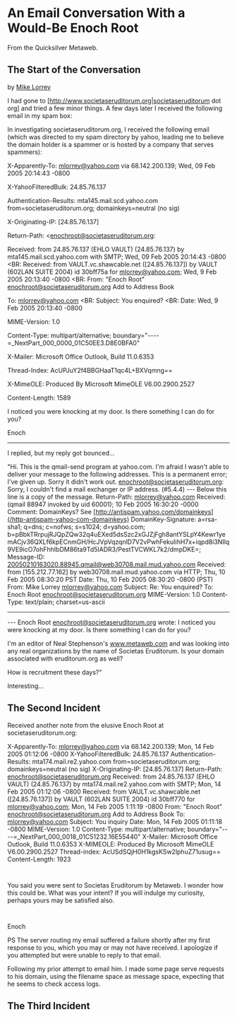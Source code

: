 
# An Email Conversation With a Would-Be Enoch Root

From the Quicksilver Metaweb.

## The Start of the Conversation


by [Mike Lorrey](/user-mlorrey)

I had gone to [http://www.societaseruditorum.org|societaseruditorum dot org] and tried a few minor things. A few days later I received the following email in my spam box:

In investigating societaseruditorum.org, I received the following email (which was directed to my spam directory by yahoo, leading me to believe the domain holder is a spammer or is hosted by a company that serves spammers): 


X-Apparently-To: mlorrey@yahoo.com via 68.142.200.139; Wed, 09 Feb 2005 20:14:43 -0800   

X-YahooFilteredBulk: 24.85.76.137   

Authentication-Results: mta145.mail.scd.yahoo.com from=societaseruditorum.org; domainkeys=neutral (no sig)   

X-Originating-IP: [24.85.76.137]   

Return-Path: <enochroot@societaseruditorum.org:   

Received: from 24.85.76.137 (EHLO VAULT) (24.85.76.137) by mta145.mail.scd.yahoo.com with SMTP; Wed, 09 Feb 2005 20:14:43 -0800 <BR:
Received: from VAULT.vc.shawcable.net ([24.85.76.137]) by VAULT (602LAN SUITE 2004) id 30bff75a for mlorrey@yahoo.com; Wed, 9 Feb 2005 20:13:40 -0800 <BR:
From: "Enoch Root" <enochroot@societaseruditorum.org> Add to Address Book   

To: mlorrey@yahoo.com <BR:
Subject: You enquired? <BR:
Date: Wed, 9 Feb 2005 20:13:40 -0800   

MIME-Version: 1.0   

Content-Type: multipart/alternative; boundary="----=\_NextPart\_000\_0000\_01C50EE3.D8E0BFA0"   

X-Mailer: Microsoft Office Outlook, Build 11.0.6353   

Thread-Index: AcUPJuY2f4BBGHaaT1qc4L+BXVqmng==   

X-MimeOLE: Produced By Microsoft MimeOLE V6.00.2900.2527   

Content-Length: 1589   

I noticed you were knocking at my door. Is there something I can do for you?

Enoch



---



I replied, but my reply got bounced...

"Hi. This is the qmail-send program at yahoo.com. I'm afraid I wasn't able to deliver your message to the following addresses. This is a permanent error; I've given up. Sorry it didn't work out.
<enochroot@societaseruditorum.org>:
Sorry, I couldn't find a mail exchanger or IP address. (#5.4.4)
--- Below this line is a copy of the message.
Return-Path: <mlorrey@yahoo.com>
Received: (qmail 88947 invoked by uid 60001); 10 Feb 2005 16:30:20 -0000
Comment: DomainKeys? See [http://antispam.yahoo.com/domainkeys](/http-antispam-yahoo-com-domainkeys)
DomainKey-Signature: a=rsa-sha1; q=dns; c=nofws; s=s1024; d=yahoo.com; b=pBbkTRrpujRJQpZQw32q4uEXed5dsSzc2xGJZjFgh8antYSLpY4Kewr1yemACjv36QXLf6kpECnmGH/HcJVpVqzqnlD7V2vPwhFekuIihH7x+iqpd8i3NIlq9VE9icO7ohFhhIbDM86ta9Td5IADR3/PestTVCWKL7k2/dmpDKE=;
Message-ID: <20050210163020.88945.qmail@web30708.mail.mud.yahoo.com>
Received: from [155.212.77.162] by web30708.mail.mud.yahoo.com via HTTP; Thu, 
10 Feb 2005 08:30:20 PST
Date: Thu, 10 Feb 2005 08:30:20 -0800 (PST)
From: Mike Lorrey <mlorrey@yahoo.com>
Subject: Re: You enquired?
To: Enoch Root <enochroot@societaseruditorum.org>
MIME-Version: 1.0
Content-Type: text/plain; charset=us-ascii


---


--- Enoch Root <enochroot@societaseruditorum.org> wrote:
 I noticed you were knocking at my door. Is there something I can do for you?

I'm an editor of Neal Stephenson's www.metaweb.com and was looking into
any real organizations by the name of Societas Eruditorum. Is your
domain associated with eruditorum.org as well?

How is recruitment these days?"

Interesting...

## The Second Incident



Received another note from the elusive Enoch Root at societaseruditorum.org:

X-Apparently-To: mlorrey@yahoo.com via 68.142.200.139; Mon, 14 Feb 2005 01:12:06 -0800 
X-YahooFilteredBulk: 24.85.76.137 
Authentication-Results: mta174.mail.re2.yahoo.com from=societaseruditorum.org; domainkeys=neutral (no sig) 
X-Originating-IP: [24.85.76.137] 
Return-Path: <enochroot@societaseruditorum.org> 
Received: from 24.85.76.137 (EHLO VAULT) (24.85.76.137) by mta174.mail.re2.yahoo.com with SMTP; Mon, 14 Feb 2005 01:12:06 -0800 
Received: from VAULT.vc.shawcable.net ([24.85.76.137]) by VAULT (602LAN SUITE 2004) id 30bff770 for mlorrey@yahoo.com; Mon, 14 Feb 2005 1:11:19 -0800 
From: "Enoch Root" <enochroot@societaseruditorum.org> Add to Address Book 
To: mlorrey@yahoo.com 
Subject: You inquiry 
Date: Mon, 14 Feb 2005 01:11:18 -0800 
MIME-Version: 1.0 
Content-Type: multipart/alternative; boundary="----=\_NextPart\_000\_0018\_01C51232.16E55440" 
X-Mailer: Microsoft Office Outlook, Build 11.0.6353 
X-MIMEOLE: Produced By Microsoft MimeOLE V6.00.2900.2527 
Thread-index: AcUSdSQjH0H1kgsKSw2lphuZ71usug== 
Content-Length: 1923 

```
    

```
You said you were sent to Societas Eruditorum by Metaweb. I wonder how this 
could be. What was your intent? If you will indulge my curiosity, perhaps 
yours may be satisfied also.

```
 

```
Enoch

PS The server routing my email suffered a failure shortly after my first
response to you, which you may or may not have received. I apologize if
you attempted but were unable to reply to that email.



Following my prior attempt to email him. I made some page serve requests to his domain, using the filename space as message space, expecting that he seems to check access logs.

## The Third Incident
